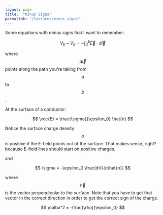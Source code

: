 ```yaml
---
layout: page
title:  "Minus Signs"
permalink: "/lectures/minus_signs"
---
```


Some equations with minus signs that I want to remember:

$$
V_b - V_a = - \int_a^b \vec{E} \cdot d\vec{l}
$$

where $$d\vec{l}$$ points along the path you're taking from $$a$$ to $$b$$.

At the surface of a conductor:

$$
\vec{E} =  \frac{\sigma}{\epsilon_0} \hat{n}
$$

Notice the surface charge density $$\sigma$$ is positive if the E-field points 
out of the surface.  That
makes sense, right?  because E-field lines should start on positive charges.

and

$$
\sigma = -\epsilon_0 \frac{dV}{d\hat{n}}
$$

where $$\vec{n}$$ is the vector perpendicular to the surface. Note that you have
to get that vector in the correct direction in order to get the correct
sign of the charge.

$$
\nalba^2 =  -\frac{\rho}{\epsilon_0}
$$
